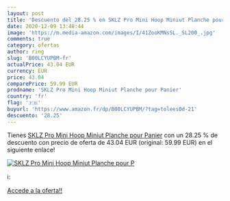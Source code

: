 ```yaml
---
layout: post
title: 'Descuento del 28.25 % en SKLZ Pro Mini Hoop Miniut Planche pour P'
date: 2020-12-09 13:48:44
image: 'https://m.media-amazon.com/images/I/41ZooKMNsSL._SL200_.jpg'
comments: true
category: ofertas
author: ring
slug: 'B00LCYUPBM-fr'
actualPrice: 43.04 EUR
currency: EUR
price: 43.04
comparePrice: 59.99 EUR
prodname: 'SKLZ Pro Mini Hoop Miniut Planche pour Panier'
country: 'fr'
flag: '🇫🇷'
buyurl: 'https://www.amazon.fr/dp/B00LCYUPBM/?tag=tolees0d-21'
descuento: '28.25'
---
```


Tienes [SKLZ Pro Mini Hoop Miniut Planche pour Panier](https://www.amazon.fr/dp/B00LCYUPBM/?tag=tolees0d-21) con un 28.25 % de descuento con precio de oferta de 43.04 EUR (original: 59.99 EUR) en el siguiente enlace!

[![SKLZ Pro Mini Hoop Miniut Planche pour P](https://m.media-amazon.com/images/I/41ZooKMNsSL._SL200_.jpg)](https://www.amazon.fr/dp/B00LCYUPBM/?tag=tolees0d-21)

ℹ️:


[Accede a la oferta!!](https://www.amazon.fr/dp/B00LCYUPBM/?tag=tolees0d-21)
